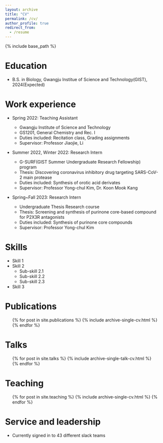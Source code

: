 ```yaml
---
layout: archive
title: "CV"
permalink: /cv/
author_profile: true
redirect_from:
  - /resume
---
```


{% include base_path %}

Education
======
* B.S. in Biology, Gwangju Institue of Science and Technology(GIST), 2024(Expected)

Work experience
======
* Spring 2022: Teaching Assistant
  * Gwangju Institute of Science and Technology
  * GS1201, General Chemistry and Rec. I
  * Duties included: Recitation class, Grading assignments
  * Supervisor: Professor Jiaojie, Li

* Summer 2022, Winter 2022: Research Intern
  * G-SURF(GIST Summer Undergraduate Research Fellowship) program
  * Thesis: Discovering coronavirus inhibitory drug targeting SARS-CoV-2 main protease
  * Duties included: Synthesis of orotic acid derivates
  * Supervisor: Professor Yong-chul Kim, Dr. Koon Mook Kang
 
* Spring~Fall 2023: Research Intern
  * Undergraduate Thesis Research course
  * Thesis: Screening and synthesis of purinone core-based compound for P2X3R antagonists
  * Duties included: Synthesis of purinone core compounds
  * Supervisor: Professor Yong-chul Kim
  
Skills
======
* Skill 1
* Skill 2
  * Sub-skill 2.1
  * Sub-skill 2.2
  * Sub-skill 2.3
* Skill 3

Publications
======
  <ul>{% for post in site.publications %}
    {% include archive-single-cv.html %}
  {% endfor %}</ul>
  
Talks
======
  <ul>{% for post in site.talks %}
    {% include archive-single-talk-cv.html %}
  {% endfor %}</ul>
  
Teaching
======
  <ul>{% for post in site.teaching %}
    {% include archive-single-cv.html %}
  {% endfor %}</ul>
  
Service and leadership
======
* Currently signed in to 43 different slack teams
